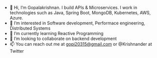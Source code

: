 - 👋 Hi, I’m Gopalakrishnan. I build APIs & Microservices. 
  I work in technologies such as Java, Spring Boot, MongoDB, Kubernetes, AWS, Azure. 
- 👀 I’m interested in Software development, Performace engineering, Distributed Systems
- 🌱 I’m currently learning Reactive Programming
- 💞️ I’m looking to collaborate on backend development
- 📫 You can reach out me at gopi20315@gmail.com or @Krishnander at Twitter

<!---
Krishnander/Krishnander is a ✨ special ✨ repository because its `README.md` (this file) appears on your GitHub profile.
You can click the Preview link to take a look at your changes.
--->
